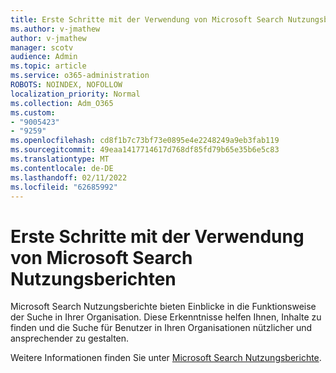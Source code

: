 ```yaml
---
title: Erste Schritte mit der Verwendung von Microsoft Search Nutzungsberichten
ms.author: v-jmathew
author: v-jmathew
manager: scotv
audience: Admin
ms.topic: article
ms.service: o365-administration
ROBOTS: NOINDEX, NOFOLLOW
localization_priority: Normal
ms.collection: Adm_O365
ms.custom:
- "9005423"
- "9259"
ms.openlocfilehash: cd8f1b7c73bf73e0895e4e2248249a9eb3fab119
ms.sourcegitcommit: 49eaa1417714617d768df85fd79b65e35b6e5c83
ms.translationtype: MT
ms.contentlocale: de-DE
ms.lasthandoff: 02/11/2022
ms.locfileid: "62685992"
---
```

# <a name="get-started-with-using-microsoft-search-usage-reports"></a>Erste Schritte mit der Verwendung von Microsoft Search Nutzungsberichten

Microsoft Search Nutzungsberichte bieten Einblicke in die Funktionsweise der Suche in Ihrer Organisation. Diese Erkenntnisse helfen Ihnen, Inhalte zu finden und die Suche für Benutzer in Ihren Organisationen nützlicher und ansprechender zu gestalten.

Weitere Informationen finden Sie unter [Microsoft Search Nutzungsberichte](https://go.microsoft.com/fwlink/?linkid=2152048).
